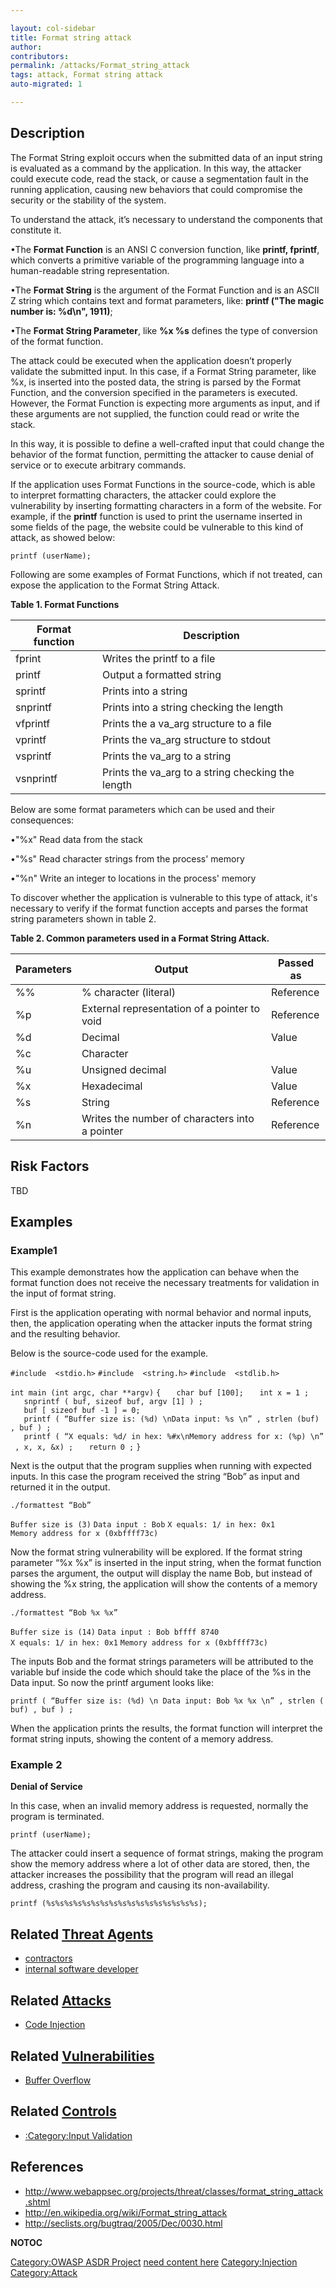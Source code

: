 ```yaml
---

layout: col-sidebar
title: Format string attack
author: 
contributors: 
permalink: /attacks/Format_string_attack
tags: attack, Format string attack
auto-migrated: 1

---
```


## Description

The Format String exploit occurs when the submitted data of an input
string is evaluated as a command by the application. In this way, the
attacker could execute code, read the stack, or cause a segmentation
fault in the running application, causing new behaviors that could
compromise the security or the stability of the system.

To understand the attack, it’s necessary to understand the components
that constitute it.

•The **Format Function** is an ANSI C conversion function, like
**printf, fprintf**, which converts a primitive variable of the
programming language into a human-readable string representation.

•The **Format String** is the argument of the Format Function and is an
ASCII Z string which contains text and format parameters, like: **printf
("The magic number is: %d\\n", 1911)**;

•The **Format String Parameter**, like **%x %s** defines the type of
conversion of the format function.

The attack could be executed when the application doesn’t properly
validate the submitted input. In this case, if a Format String
parameter, like %x, is inserted into the posted data, the string is
parsed by the Format Function, and the conversion specified in the
parameters is executed. However, the Format Function is expecting more
arguments as input, and if these arguments are not supplied, the
function could read or write the stack.

In this way, it is possible to define a well-crafted input that could
change the behavior of the format function, permitting the attacker to
cause denial of service or to execute arbitrary commands.

If the application uses Format Functions in the source-code, which is
able to interpret formatting characters, the attacker could explore the
vulnerability by inserting formatting characters in a form of the
website. For example, if the **printf** function is used to print the
username inserted in some fields of the page, the website could be
vulnerable to this kind of attack, as showed below:

`printf (userName);`

Following are some examples of Format Functions, which if not treated,
can expose the application to the Format String Attack.

**Table 1. Format Functions**

| Format function | Description                                        |
| --------------- | -------------------------------------------------- |
| fprint          | Writes the printf to a file                        |
| printf          | Output a formatted string                          |
| sprintf         | Prints into a string                               |
| snprintf        | Prints into a string checking the length           |
| vfprintf        | Prints the a va_arg structure to a file           |
| vprintf         | Prints the va_arg structure to stdout             |
| vsprintf        | Prints the va_arg to a string                     |
| vsnprintf       | Prints the va_arg to a string checking the length |

Below are some format parameters which can be used and their
consequences:

•"%x" Read data from the stack

•"%s" Read character strings from the process' memory

•"%n" Write an integer to locations in the process' memory

To discover whether the application is vulnerable to this type of
attack, it's necessary to verify if the format function accepts and
parses the format string parameters shown in table 2.

**Table 2. Common parameters used in a Format String Attack.**

| Parameters | Output                                         | Passed as |
| ---------- | ---------------------------------------------- | --------- |
| %%         | % character (literal)                          | Reference |
| %p         | External representation of a pointer to void   | Reference |
| %d         | Decimal                                        | Value     |
| %c         | Character                                      |           |
| %u         | Unsigned decimal                               | Value     |
| %x         | Hexadecimal                                    | Value     |
| %s         | String                                         | Reference |
| %n         | Writes the number of characters into a pointer | Reference |

## Risk Factors

TBD

## Examples

### Example1

This example demonstrates how the application can behave when the format
function does not receive the necessary treatments for validation in the
input of format string.

First is the application operating with normal behavior and normal
inputs, then, the application operating when the attacker inputs the
format string and the resulting behavior.

Below is the source-code used for the example.

`#include  <stdio.h>`
`#include  <string.h>`
`#include  <stdlib.h>`

`int main (int argc, char **argv)`
`{`
`   char buf [100];`
`   int x = 1 ; `
`   snprintf ( buf, sizeof buf, argv [1] ) ;`
`   buf [ sizeof buf -1 ] = 0;`
`   printf ( “Buffer size is: (%d) \nData input: %s \n” , strlen (buf) , buf ) ;`
`   printf ( “X equals: %d/ in hex: %#x\nMemory address for x: (%p) \n” , x, x, &x) ;`
`   return 0 ;`
`}`

Next is the output that the program supplies when running with expected
inputs. In this case the program received the string “Bob” as input and
returned it in the output.

`./formattest “Bob”`

`Buffer size is (3)`
`Data input : Bob`
`X equals: 1/ in hex: 0x1`
`Memory address for x (0xbffff73c)`

Now the format string vulnerability will be explored. If the format
string parameter “%x %x” is inserted in the input string, when the
format function parses the argument, the output will display the name
Bob, but instead of showing the %x string, the application will show the
contents of a memory address.

`./formattest “Bob %x %x”`

`Buffer size is (14)`
`Data input : Bob bffff 8740`
`X equals: 1/ in hex: 0x1`
`Memory address for x (0xbffff73c)`

The inputs Bob and the format strings parameters will be attributed to
the variable buf inside the code which should take the place of the %s
in the Data input. So now the printf argument looks like:

`printf ( “Buffer size is: (%d) \n Data input: Bob %x %x \n” , strlen (buf) , buf ) ;`

When the application prints the results, the format function will
interpret the format string inputs, showing the content of a memory
address.

### Example 2

**Denial of Service**

In this case, when an invalid memory address is requested, normally the
program is terminated.

`printf (userName);`

The attacker could insert a sequence of format strings, making the
program show the memory address where a lot of other data are stored,
then, the attacker increases the possibility that the program will read
an illegal address, crashing the program and causing its
non-availability.

`printf (%s%s%s%s%s%s%s%s%s%s%s%s%s%s%s%s%s);`

## Related [Threat Agents](Threat_Agents "wikilink")

  - [contractors](contractors "wikilink")
  - [internal software
    developer](internal_software_developer "wikilink")

## Related [Attacks](Attacks "wikilink")

  - [Code Injection](Code_Injection "wikilink")

## Related [Vulnerabilities](Vulnerabilities "wikilink")

  - [Buffer Overflow](Buffer_Overflow "wikilink")

## Related [Controls](Controls "wikilink")

  - [:Category:Input Validation](:Category:Input_Validation "wikilink")

## References

  - <http://www.webappsec.org/projects/threat/classes/format_string_attack.shtml>
  - <http://en.wikipedia.org/wiki/Format_string_attack>
  - <http://seclists.org/bugtraq/2005/Dec/0030.html>

__NOTOC__

[Category:OWASP ASDR Project](Category:OWASP_ASDR_Project "wikilink")
[need content here](Category:FIXME "wikilink")
[Category:Injection](Category:Injection "wikilink")
[Category:Attack](Category:Attack "wikilink")